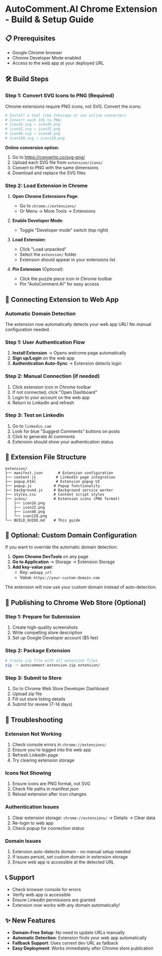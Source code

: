 # AutoComment.AI Chrome Extension - Build & Setup Guide

## 📋 Prerequisites
- Google Chrome browser
- Chrome Developer Mode enabled
- Access to the web app at your deployed URL

## 🛠️ Build Steps

### Step 1: Convert SVG Icons to PNG (Required)
Chrome extensions require PNG icons, not SVG. Convert the icons:

```bash
# Install a tool like Inkscape or use online converters
# Convert each SVG to PNG:
# icon16.svg → icon16.png
# icon32.svg → icon32.png  
# icon48.svg → icon48.png
# icon128.svg → icon128.png
```

**Online conversion option:**
1. Go to https://convertio.co/svg-png/
2. Upload each SVG file from `extension/icons/`
3. Convert to PNG with the same dimensions
4. Download and replace the SVG files

### Step 2: Load Extension in Chrome

1. **Open Chrome Extensions Page**:
   - Go to `chrome://extensions/`
   - Or Menu → More Tools → Extensions

2. **Enable Developer Mode**:
   - Toggle "Developer mode" switch (top right)

3. **Load Extension**:
   - Click "Load unpacked"
   - Select the `extension/` folder
   - Extension should appear in your extensions list

4. **Pin Extension** (Optional):
   - Click the puzzle piece icon in Chrome toolbar
   - Pin "AutoComment.AI" for easy access

## 🔗 Connecting Extension to Web App

### Automatic Domain Detection
The extension now automatically detects your web app URL! No manual configuration needed.

### Step 1: User Authentication Flow
1. **Install Extension** → Opens welcome page automatically
2. **Sign up/Login** on the web app
3. **Authentication Auto-Sync** → Extension detects login

### Step 2: Manual Connection (if needed)
1. Click extension icon in Chrome toolbar
2. If not connected, click "Open Dashboard"
3. Login to your account on the web app
4. Return to LinkedIn and refresh

### Step 3: Test on LinkedIn
1. Go to `linkedin.com`
2. Look for blue "Suggest Comments" buttons on posts
3. Click to generate AI comments
4. Extension should show your authentication status

## 📁 Extension File Structure
```
extension/
├── manifest.json       # Extension configuration
├── content.js         # LinkedIn page integration
├── popup.html         # Extension popup UI
├── popup.js          # Popup functionality
├── background.js     # Background service worker
├── styles.css        # Content script styles
├── icons/            # Extension icons (PNG format)
│   ├── icon16.png
│   ├── icon32.png
│   ├── icon48.png
│   └── icon128.png
└── BUILD_GUIDE.md    # This guide
```

## 🔧 Optional: Custom Domain Configuration

If you want to override the automatic domain detection:

1. **Open Chrome DevTools** on any page
2. **Go to Application** → Storage → Extension Storage
3. **Add key-value pair**:
   - Key: `webapp_url`
   - Value: `https://your-custom-domain.com`

The extension will now use your custom domain instead of auto-detection.

## 🚀 Publishing to Chrome Web Store (Optional)

### Step 1: Prepare for Submission
1. Create high-quality screenshots
2. Write compelling store description
3. Set up Google Developer account ($5 fee)

### Step 2: Package Extension
```bash
# Create zip file with all extension files
zip -r autocomment-extension.zip extension/
```

### Step 3: Submit to Store
1. Go to Chrome Web Store Developer Dashboard
2. Upload zip file
3. Fill out store listing details
4. Submit for review (7-14 days)

## 🐛 Troubleshooting

### Extension Not Working
1. Check console errors in `chrome://extensions/`
2. Ensure you're logged into the web app
3. Refresh LinkedIn page
4. Try clearing extension storage

### Icons Not Showing
1. Ensure icons are PNG format, not SVG
2. Check file paths in manifest.json
3. Reload extension after icon changes

### Authentication Issues
1. Clear extension storage: `chrome://extensions/` → Details → Clear data
2. Re-login to web app
3. Check popup for connection status

### Domain Issues
1. Extension auto-detects domain - no manual setup needed
2. If issues persist, set custom domain in extension storage
3. Ensure web app is accessible at the detected URL

## 📞 Support
- Check browser console for errors
- Verify web app is accessible
- Ensure LinkedIn permissions are granted
- Extension now works with any domain automatically!

## ✨ New Features
- **Domain-Free Setup**: No need to update URLs manually
- **Automatic Detection**: Extension finds your web app automatically
- **Fallback Support**: Uses current dev URL as fallback
- **Easy Deployment**: Works immediately after Chrome store publication
